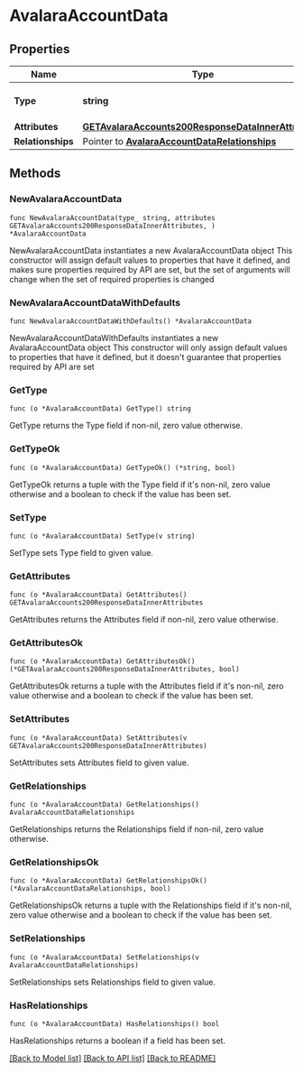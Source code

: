 # AvalaraAccountData

## Properties

Name | Type | Description | Notes
------------ | ------------- | ------------- | -------------
**Type** | **string** | The resource&#39;s type | [default to "avalara_accounts"]
**Attributes** | [**GETAvalaraAccounts200ResponseDataInnerAttributes**](GETAvalaraAccounts200ResponseDataInnerAttributes.md) |  | 
**Relationships** | Pointer to [**AvalaraAccountDataRelationships**](AvalaraAccountDataRelationships.md) |  | [optional] 

## Methods

### NewAvalaraAccountData

`func NewAvalaraAccountData(type_ string, attributes GETAvalaraAccounts200ResponseDataInnerAttributes, ) *AvalaraAccountData`

NewAvalaraAccountData instantiates a new AvalaraAccountData object
This constructor will assign default values to properties that have it defined,
and makes sure properties required by API are set, but the set of arguments
will change when the set of required properties is changed

### NewAvalaraAccountDataWithDefaults

`func NewAvalaraAccountDataWithDefaults() *AvalaraAccountData`

NewAvalaraAccountDataWithDefaults instantiates a new AvalaraAccountData object
This constructor will only assign default values to properties that have it defined,
but it doesn't guarantee that properties required by API are set

### GetType

`func (o *AvalaraAccountData) GetType() string`

GetType returns the Type field if non-nil, zero value otherwise.

### GetTypeOk

`func (o *AvalaraAccountData) GetTypeOk() (*string, bool)`

GetTypeOk returns a tuple with the Type field if it's non-nil, zero value otherwise
and a boolean to check if the value has been set.

### SetType

`func (o *AvalaraAccountData) SetType(v string)`

SetType sets Type field to given value.


### GetAttributes

`func (o *AvalaraAccountData) GetAttributes() GETAvalaraAccounts200ResponseDataInnerAttributes`

GetAttributes returns the Attributes field if non-nil, zero value otherwise.

### GetAttributesOk

`func (o *AvalaraAccountData) GetAttributesOk() (*GETAvalaraAccounts200ResponseDataInnerAttributes, bool)`

GetAttributesOk returns a tuple with the Attributes field if it's non-nil, zero value otherwise
and a boolean to check if the value has been set.

### SetAttributes

`func (o *AvalaraAccountData) SetAttributes(v GETAvalaraAccounts200ResponseDataInnerAttributes)`

SetAttributes sets Attributes field to given value.


### GetRelationships

`func (o *AvalaraAccountData) GetRelationships() AvalaraAccountDataRelationships`

GetRelationships returns the Relationships field if non-nil, zero value otherwise.

### GetRelationshipsOk

`func (o *AvalaraAccountData) GetRelationshipsOk() (*AvalaraAccountDataRelationships, bool)`

GetRelationshipsOk returns a tuple with the Relationships field if it's non-nil, zero value otherwise
and a boolean to check if the value has been set.

### SetRelationships

`func (o *AvalaraAccountData) SetRelationships(v AvalaraAccountDataRelationships)`

SetRelationships sets Relationships field to given value.

### HasRelationships

`func (o *AvalaraAccountData) HasRelationships() bool`

HasRelationships returns a boolean if a field has been set.


[[Back to Model list]](../README.md#documentation-for-models) [[Back to API list]](../README.md#documentation-for-api-endpoints) [[Back to README]](../README.md)


